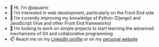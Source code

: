 - 👋 Hi, I’m @aquaino
- 👀 I’m interested in web development, particularly on the Front End side 
- 🌱 I’m currently improving my knowledge of Python (Django) and JavaScript (Vue and other Front End frameworks) 
- 💞️ I’m looking to work on simple projects to start learning the advanced mechanisms of Git and collaborative programming
- 📫 Reach me on my [LinkedIn profile](https://it.linkedin.com/in/alanquaino) or on my [personal website](https://www.alanquaino.altervista.org)

<!---
aquaino/aquaino is a ✨ special ✨ repository because its `README.md` (this file) appears on your GitHub profile.
You can click the Preview link to take a look at your changes.
--->
